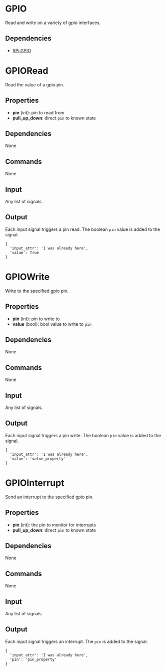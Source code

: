 GPIO
====

Read and write on a variety of gpio interfaces.

Dependencies
-----------
* [RPi.GPIO](https://pypi.python.org/pypi/RPi.GPIO)

GPIORead
========

Read the value of a gpio pin.

Properties
----------
- **pin** (int): pin to read from
- **pull_up_down**: direct `pin` to known state

Dependencies
------------
None

Commands
--------
None

Input
-------
Any list of signals.

Output
------

Each input signal triggers a pin read. The boolean `pin` value is added to the signal.

```
{
  'input_attr': 'I was already here',
  'value': True
}
```

GPIOWrite
========

Write to the specified gpio pin.

Properties
----------
- **pin** (int): pin to write to
- **value** (bool): bool value to write to `pin`

Dependencies
------------
None

Commands
--------
None

Input
------
Any list of signals.

Output
------

Each input signal triggers a pin write. The boolean `pin` value is added to the signal.

```
{
  'input_attr': 'I was already here',
  'value': 'value_property'
}
```

GPIOInterrupt
==============
Send an interrupt to the specified gpio pin.

Properties
----------
- **pin** (int): the pin to monitor for interrupts
- **pull_up_down**: direct `pin` to known state

Dependencies
------------
None

Commands
---------
None

Input
-------
Any list of signals.

Output
--------

Each input signal triggers an interrupt. The `pin` is added to the signal.

```
{
  'input_attr': 'I was already here',
  'pin': 'pin_property'
}
```
